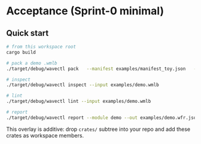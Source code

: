 # Acceptance (Sprint-0 minimal)

## Quick start

```bash
# from this workspace root
cargo build

# pack a demo .wmlb
./target/debug/wavectl pack   --manifest examples/manifest_toy.json   --blob data=examples/blob_dummy.bin   --out examples/demo.wmlb

# inspect
./target/debug/wavectl inspect --input examples/demo.wmlb

# lint
./target/debug/wavectl lint --input examples/demo.wmlb

# report
./target/debug/wavectl report --module demo --out examples/demo.wfr.json
```

This overlay is additive: drop `crates/` subtree into your repo and add these crates as workspace members.
